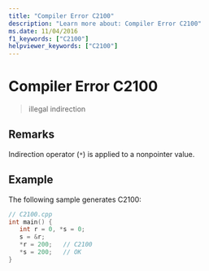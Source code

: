 ```yaml
---
title: "Compiler Error C2100"
description: "Learn more about: Compiler Error C2100"
ms.date: 11/04/2016
f1_keywords: ["C2100"]
helpviewer_keywords: ["C2100"]
---
```

# Compiler Error C2100

> illegal indirection

## Remarks

Indirection operator (`*`) is applied to a nonpointer value.

## Example

The following sample generates C2100:

```cpp
// C2100.cpp
int main() {
   int r = 0, *s = 0;
   s = &r;
   *r = 200;   // C2100
   *s = 200;   // OK
}
```
